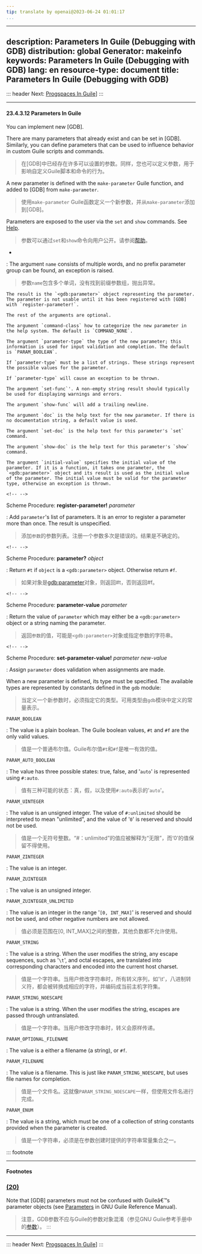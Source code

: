 ```yaml
---
tip: translate by openai@2023-06-24 01:01:17
...
```

---
description: Parameters In Guile (Debugging with GDB)
distribution: global
Generator: makeinfo
keywords: Parameters In Guile (Debugging with GDB)
lang: en
resource-type: document
title: Parameters In Guile (Debugging with GDB)
---
::: header
Next: [Progspaces In Guile](Progspaces-In-Guile.html#Progspaces-In-Guile)]
:::

---

#### 23.4.3.12 Parameters In Guile

You can implement new [GDB].


There are many parameters that already exist and can be set in [GDB]. Similarly, you can define parameters that can be used to influence behavior in custom Guile scripts and commands.

> 在[GDB]中已经存在许多可以设置的参数。同样，您也可以定义参数，用于影响自定义Guile脚本和命令的行为。


A new parameter is defined with the `make-parameter` Guile function, and added to [GDB] from `make-parameter`.

> 使用`make-parameter` Guile函数定义一个新参数，并从`make-parameter`添加到[GDB]。


Parameters are exposed to the user via the `set` and `show` commands. See [Help](Help.html#Help).

> 参数可以通过`set`和`show`命令向用户公开。请参阅[帮助](Help.html#Help)。

*


:   The argument `name` consists of multiple words, and no prefix parameter group can be found, an exception is raised.

> 参数`name`包含多个单词，没有找到前缀参数组，抛出异常。

```
The result is the `<gdb:parameter>` object representing the parameter. The parameter is not usable until it has been registered with [GDB] with `register-parameter!`.

The rest of the arguments are optional.

The argument `command-class` how to categorize the new parameter in the help system. The default is `COMMAND_NONE`.

The argument `parameter-type` the type of the new parameter; this information is used for input validation and completion. The default is `PARAM_BOOLEAN`.

If `parameter-type` must be a list of strings. These strings represent the possible values for the parameter.

If `parameter-type` will cause an exception to be thrown.

The argument `set-func`'. A non-empty string result should typically be used for displaying warnings and errors.

The argument `show-func` will add a trailing newline.

The argument `doc` is the help text for the new parameter. If there is no documentation string, a default value is used.

The argument `set-doc` is the help text for this parameter's `set` command.

The argument `show-doc` is the help text for this parameter's `show` command.

The argument `initial-value` specifies the initial value of the parameter. If it is a function, it takes one parameter, the `<gdb:parameter>` object and its result is used as the initial value of the parameter. The initial value must be valid for the parameter type, otherwise an exception is thrown.
```

```
<!-- -->
```

Scheme Procedure: **register-parameter!** *parameter*


:   Add `parameter`'s list of parameters. It is an error to register a parameter more than once. The result is unspecified.

> 添加`参数`的参数列表。注册一个参数多次是错误的。结果是不确定的。

```
<!-- -->
```

Scheme Procedure: **parameter?** *object*


:   Return `#t` if `object` is a `<gdb:parameter>` object. Otherwise return `#f`.

> 如果对象是<gdb:parameter>对象，则返回#t，否则返回#f。

```
<!-- -->
```

Scheme Procedure: **parameter-value** *parameter*


:   Return the value of `parameter` which may either be a `<gdb:parameter>` object or a string naming the parameter.

> 返回`参数`的值，可能是`<gdb:parameter>`对象或指定参数的字符串。

```
<!-- -->
```

Scheme Procedure: **set-parameter-value!** *parameter new-value*

:   Assign `parameter` does validation when assignments are made.


When a new parameter is defined, its type must be specified. The available types are represented by constants defined in the `gdb` module:

> 当定义一个新参数时，必须指定它的类型。可用类型由`gdb`模块中定义的常量表示。

`PARAM_BOOLEAN`


:   The value is a plain boolean. The Guile boolean values, `#t` and `#f` are the only valid values.

> 值是一个普通布尔值。Guile布尔值`#t`和`#f`是唯一有效的值。

`PARAM_AUTO_BOOLEAN`


:   The value has three possible states: true, false, and '`auto`' is represented using `#:auto`.

> 值有三种可能的状态：真，假，以及使用`#:auto`表示的'`auto`'。

`PARAM_UINTEGER`


:   The value is an unsigned integer. The value of `#:unlimited` should be interpreted to mean "unlimited", and the value of '`0`' is reserved and should not be used.

> 值是一个无符号整数。“#：unlimited”的值应被解释为“无限”，而‘0’的值保留不得使用。

`PARAM_ZINTEGER`

:   The value is an integer.

`PARAM_ZUINTEGER`

:   The value is an unsigned integer.

`PARAM_ZUINTEGER_UNLIMITED`


:   The value is an integer in the range '`[0, INT_MAX]`' is reserved and should not be used, and other negative numbers are not allowed.

> 值必须是范围在[0, INT_MAX]之间的整数，其他负数都不允许使用。

`PARAM_STRING`


:   The value is a string. When the user modifies the string, any escape sequences, such as '`\t`', and octal escapes, are translated into corresponding characters and encoded into the current host charset.

> 值是一个字符串。当用户修改字符串时，所有转义序列，如'\t'，八进制转义符，都会被转换成相应的字符，并编码成当前主机字符集。

`PARAM_STRING_NOESCAPE`


:   The value is a string. When the user modifies the string, escapes are passed through untranslated.

> 值是一个字符串。当用户修改字符串时，转义会原样传递。

`PARAM_OPTIONAL_FILENAME`

:   The value is a either a filename (a string), or `#f`.

`PARAM_FILENAME`


:   The value is a filename. This is just like `PARAM_STRING_NOESCAPE`, but uses file names for completion.

> 值是一个文件名。这就像`PARAM_STRING_NOESCAPE`一样，但使用文件名进行完成。

`PARAM_ENUM`


:   The value is a string, which must be one of a collection of string constants provided when the parameter is created.

> 值是一个字符串，必须是在参数创建时提供的字符串常量集合之一。

::: footnote

---

#### Footnotes

### [(20)](#DOCF20)


Note that [GDB] parameters must not be confused with Guileâ€™s parameter objects (see [Parameters](http://www.gnu.org/software/guile/manual/html_node/Parameters.html#Parameters) in GNU Guile Reference Manual).

> 注意，GDB参数不应与Guile的参数对象混淆（参见GNU Guile参考手册中的[参数](http://www.gnu.org/software/guile/manual/html_node/Parameters.html#Parameters)）。
:::

---

::: header
Next: [Progspaces In Guile](Progspaces-In-Guile.html#Progspaces-In-Guile)]
:::
